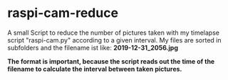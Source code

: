 # raspi-cam-reduce
A small Script to reduce the number of pictures taken with my timelapse script "raspi-cam.py" according to a given interval.
My files are sorted in subfolders and the filename ist like: **2019-12-31_2056.jpg**

**The format is important, because the script reads out the time of the filename to calculate the interval between taken pictures.**
